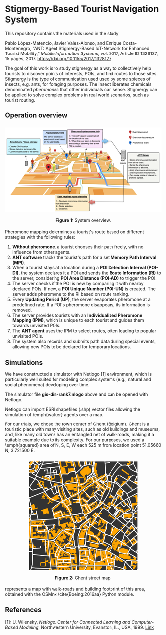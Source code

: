 # Stigmergy-Based Tourist Navigation System
This repository contains the materials used in the study 

Pablo López-Matencio, Javier Vales-Alonso, and Enrique Costa-Montenegro, “ANT: Agent Stigmergy-Based IoT-Network for Enhanced Tourist Mobility,” *Mobile Information Systems*, vol. 2017, Article ID 1328127, 15 pages, 2017. https://doi.org/10.1155/2017/1328127

The goal of this work is to study stigmergy as a way to collectively help tourists to discover points of interests, POIs, and find routes to those sites.
Stigmergy is the type of communication used used by some spieces of insects, e.g. ants, for foraging purposes. The insect liberates chemicals denominated *pheromones* that other individuals can sense. Stigmergy can be applied  to solve complex problems in real world scenarios, such as tourist routing.


## Operation overview

<!-- <br><br> -->
<div align="center" style="margin-top: 0.7cm; margin-bottom: 20px;">
  <img src="figs/PLMado.png" width="750">
  <p><b>Figure 1:</b> System overview.</p>
</div>
<!-- <br><br> -->

Pheromone mapping determines a tourist's route based on different strategies with the following rules:

1. **Without pheromone**, a tourist chooses their path freely, with no influence from other agents.
2. **ANT software** tracks the tourist's path for a set **Memory Path Interval (MPI)**.
3. When a tourist stays at a location during a **POI Detection Interval (POI-DI)**, the system declares it a POI and sends the **Route Information (RI)** to the server, considering **POI Area Distance (POI-AD)** to trigger the POI.
4. The server checks if the POI is new by comparing it with nearby declared POIs. If new, a **POI Unique Number (POI-UN)** is created. The server adds pheromone to the RI based on route ranking.
5. Every **Updating Period (UP)**, the server evaporates pheromone at a predefined rate. If a POI's pheromone disappears, its information is removed.
6. The server provides tourists with an **Individualized Pheromone Mapping (IPM)**, which is unique to each tourist and guides them towards unvisited POIs.
7. The **ANT agent** uses the IPM to select routes, often leading to popular unvisited POIs.
8. The system also records and submits path data during special events, allowing new POIs to be declared for temporary locations.

## Simulations
We have constructed a simulator with Netlogo [1] environment, which is particularly well suited for modeling complex systems (e.g., natural and social phenomena) developing over time. 

The simulator file **gis-din-rank7.nlogo** above and can be opened with Netlogo. 

Netlogo can import ESRI shapefiles (.shp) vector files allowing the simulation of \emph{walker} agents over a map.

For our trials, we chose the town center of Ghent (Belgium).
Ghent is a touristic place with many visiting sites, such as old buildings and museums, and, like many old towns has an entangled net of walk-roads, making it a suitable example due to its complexity.
For our purposes, we used a \emph{squared} area 
of N, S, E, W each $525$ m from location point $51.05660$ N, $3.721500$ E. 

<div align="center" style="margin-top: 0.7cm; margin-bottom: 20px;">
  <img src="figs/gante.png" width="350">
  <p><b>Figure 2:</b> Ghent street map.</p>
</div>

represents a map with walk-roads and building footprint of this area, obtained with the OSMnx \cite{Boeing:2016aa} Python module.

## References
[1]: U. Wilensky, *Netlogo. Center for Connected Learning and Computer-Based Modeling*, Northwestern University, Evanston, IL., USA, 1999. [Link](https://ccl.northwestern.edu/netlogo/)
